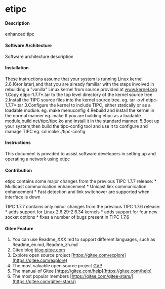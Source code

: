 # etipc

#### Description
enhanced tipc

#### Software Architecture
Software architecture description

#### Installation

These instructions assume that your system is running Linux kernel 2.6.16(or later),and that you are already familiar with the steps involved in rebuilding a "vanilla" Linux kernel from source provided at www.kernel.org
    1.Copy etipc-1.7.7*.tar to the top level directory of the kernel source tree
    2.Install the TIPC source files into the kernel source tree.
	eg. tar -xvf etipc-1.7.7*.tar
    3.Configure the kernel to include TIPC, either statically or as a loadable module.
	eg. make menuconfig
    4.Rebuild and install the kernel in the normal manner
	eg. make
      If you are building etipc as a loadable module,build net/tipc/tipc.ko and install it in the standard manner.
    5.Boot up your system,then build the tipc-config tool and use it to configure and manage TIPC
	eg. cd <tipc-config source directory>
            make
	    ./tipc-config <commands>

#### Instructions

This document is provided to assist software developers in setting up and operating a network using etipc

#### Contribution

etipc contains some major changes from the previous TIPC 1.7.7 release:
    * Multicast communication enhancement
    * Unicast link communication enhancement
    * Fast detection and link switchover are supported when interface is down

TIPC 1.7.7 contains only minor changes from the previous TIPC 1.7.6 release:
    * adds support for Linux 2.6.29-2.6.34 kernels
    * adds support for four new socket options
    * fixes a number of bugs present in TIPC 1.7.6 

#### Gitee Feature

1.  You can use Readme\_XXX.md to support different languages, such as Readme\_en.md, Readme\_zh.md
2.  Gitee blog [blog.gitee.com](https://blog.gitee.com)
3.  Explore open source project [https://gitee.com/explore](https://gitee.com/explore)
4.  The most valuable open source project [GVP](https://gitee.com/gvp)
5.  The manual of Gitee [https://gitee.com/help](https://gitee.com/help)
6.  The most popular members  [https://gitee.com/gitee-stars/](https://gitee.com/gitee-stars/)
